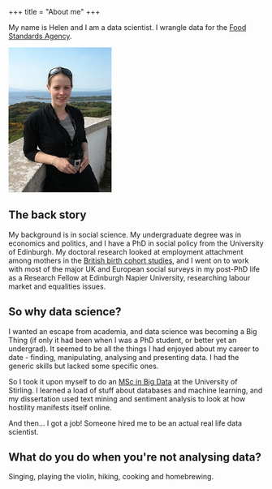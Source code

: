 +++
title = "About me"
+++

My name is Helen and I am a data scientist. I wrangle data for the [Food Standards Agency](http://www.food.gov.uk).

![This is me][1]

## The back story

My background is in social science. My undergraduate degree was in economics and politics, and I have a PhD in social policy from the University of Edinburgh. My doctoral research looked at employment attachment among mothers in the [British birth cohort studies](http://www.ucl.ac.uk/ioe/departments-centres/centres/centre-for-longitudinal-studies/layout-components/accordion/birth-cohort-studies), and I went on to work with most of the major UK and European social surveys in my post-PhD life as a Research Fellow at Edinburgh Napier University, researching labour market and equalities issues.

## So why data science?

I wanted an escape from academia, and data science was becoming a Big Thing (if only it had been when I was a PhD student, or better yet an undergrad). It seemed to be all the things I had enjoyed about my career to date - finding, manipulating, analysing and presenting data. I had the generic skills but lacked some specific ones.

So I took it upon myself to do an [MSc in Big Data](https://www.stir.ac.uk/courses/pg-taught/computing-and-data-science/big-data/) at the University of Stirling. I learned a load of stuff about databases and machine learning, and my dissertation used text mining and sentiment analysis to look at how hostility manifests itself online.

And then... I got a job! Someone hired me to be an actual real life data scientist. 

## What do you do when you're not analysing data?

Singing, playing the violin, hiking, cooking and homebrewing. 



[1]: helen.jpg

